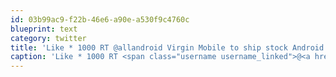 ```yaml
---
id: 03b99ac9-f22b-46e6-a90e-a530f9c4760c
blueprint: text
category: twitter
title: 'Like * 1000 RT @allandroid Virgin Mobile to ship stock Android on smartphones http://bit.ly/mgmKwk'
caption: 'Like * 1000 RT <span class="username username_linked">@<a href="https://twitter.com/allandroid" title="AllAndroid.info">allandroid</a></span> Virgin Mobile to ship stock Android on smartphones http://bit.ly/mgmKwk'
---
```

